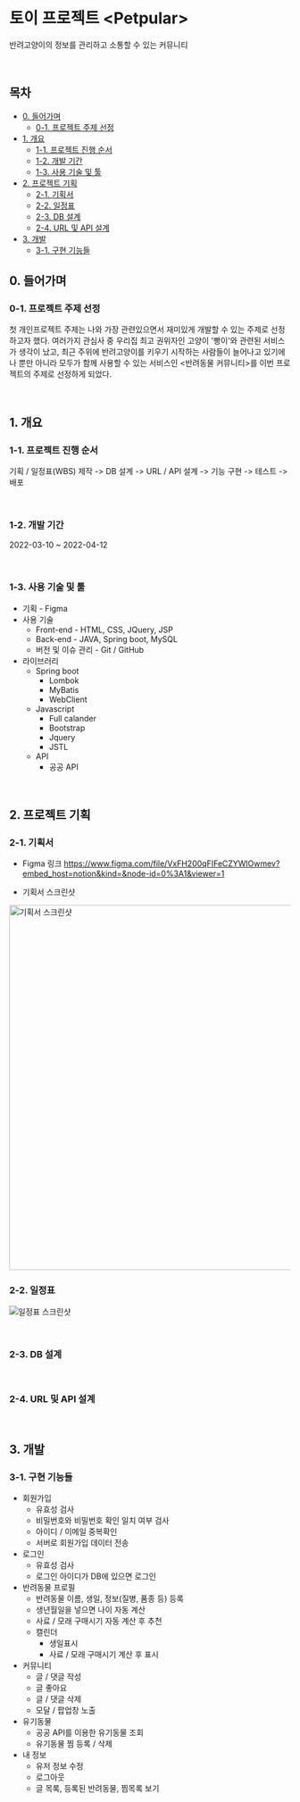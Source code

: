 # 토이 프로젝트 \<Petpular\>

반려고양이의 정보를 관리하고 소통할 수 있는 커뮤니티

<br>

## 목차
- [0. 들어가며](#----)
  * [0-1. 프로젝트 주제 선정](#0-1-----------)
- [1. 개요](#1---)
  * [1-1. 프로젝트 진행 순서](#1-1-----------)
  * [1-2. 개발 기간](#1-2------)
  * [1-3. 사용 기술 및 툴](#1-3----------)
- [2. 프로젝트 기획](#2--------)
  * [2-1. 기획서](#2-1----)
  * [2-2. 일정표](#2-2----)
  * [2-3. DB 설계](#2-3-db---)
  * [2-4. URL 및 API 설계](#2-4-url---api---)
- [3. 개발](#3---)
  * [3-1. 구현 기능들](#3-1-------)


## 0. 들어가며

### 0-1. 프로젝트 주제 선정

첫 개인프로젝트 주제는 나와 가장 관련있으면서 재미있게 개발할 수 있는 주제로 선정하고자 했다.
여러가지 관심사 중 우리집 최고 권위자인 고양이 '빵이'와 관련된 서비스가 생각이 났고, 최근 주위에 반려고양이를 키우기 시작하는 사람들이 늘어나고 있기에 나 뿐만 아니라 모두가 함께 사용할 수 있는 서비스인 <반려동물 커뮤니티>를 이번 프로젝트의 주제로 선정하게 되었다.

<br>

## 1. 개요

### 1-1. 프로젝트 진행 순서
기획 / 일정표(WBS) 제작 -> DB 설계 -> URL / API 설계 -> 기능 구현 -> 테스트 -> 배포

<br>

### 1-2. 개발 기간
2022-03-10 ~ 2022-04-12

<br>

### 1-3. 사용 기술 및 툴
- 기획 - Figma
- 사용 기술
  - Front-end - HTML, CSS, JQuery, JSP
  - Back-end - JAVA, Spring boot, MySQL
  - 버전 및 이슈 관리 - Git / GitHub
- 라이브러리
  - Spring boot
    - Lombok
    - MyBatis
    - WebClient
  - Javascript
    - Full calander
    - Bootstrap
    - Jquery
    - JSTL
  - API
    - 공공 API

<br>

## 2. 프로젝트 기획

### 2-1. 기획서
- Figma 링크
https://www.figma.com/file/VxFH200qFIFeCZYWlOwmev?embed_host=notion&kind=&node-id=0%3A1&viewer=1

- 기획서 스크린샷

<img width="654" alt="기획서 스크린샷" src="https://user-images.githubusercontent.com/90380269/163527589-3724300f-751a-47a3-987d-f764566df683.png">

<br>

### 2-2. 일정표
![일정표 스크린샷](https://user-images.githubusercontent.com/90380269/163528144-26fbd96a-e336-4038-8751-df8dd663636f.png)

<br>

### 2-3. DB 설계

<br>

### 2-4. URL 및 API 설계

<br>

## 3. 개발

### 3-1. 구현 기능들
- 회원가입
    - 유효성 검사
    - 비밀번호와 비밀번호 확인 일치 여부 검사
    - 아이디 / 이메일 중복확인
    - 서버로 회원가입 데이터 전송
- 로그인
    - 유효성 검사
    - 로그인 아이디가 DB에 있으면 로그인
- 반려동물 프로필
    - 반려동물 이름, 생일, 정보(질병, 품종 등) 등록
    - 생년월일을 넣으면 나이 자동 계산
    - 사료 / 모래 구매시기 자동 계산 후 추천
    - 캘린더
        - 생일표시
        - 사료 / 모래 구매시기 계산 후 표시
- 커뮤니티
    - 글 / 댓글 작성
    - 글 좋아요
    - 글 / 댓글 삭제
    - 모달 / 팝업창 노출
- 유기동물
    - 공공 API를 이용한 유기동물 조회
    - 유기동물 찜 등록 / 삭제
- 내 정보
    - 유저 정보 수정
    - 로그아웃
    - 글 목록, 등록된 반려동물, 찜목록 보기
